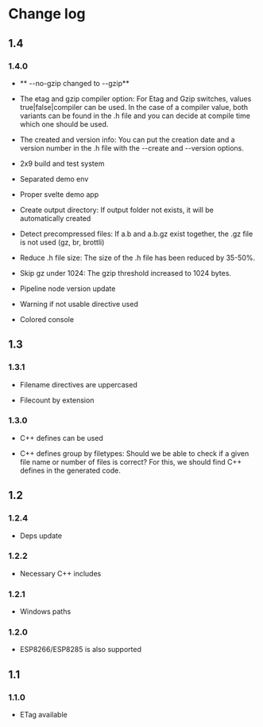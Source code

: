 # Change log

## 1.4

### 1.4.0

- ** --no-gzip changed to --gzip**

- The etag and gzip compiler option: For Etag and Gzip switches, values ​​true|false|compiler can be used. In the case of a compiler value, both variants can be found in the .h file and you can decide at compile time which one should be used.

- The created and version info: You can put the creation date and a version number in the .h file with the --create and --version options.

- 2x9 build and test system

- Separated demo env

- Proper svelte demo app

- Create output directory: If output folder not exists, it will be automatically created

- Detect precompressed files: If a.b and a.b.gz exist together, the .gz file is not used (gz, br, brottli)

- Reduce .h file size: The size of the .h file has been reduced by 35-50%.

- Skip gz under 1024: The gzip threshold increased to 1024 bytes.

- Pipeline node version update

- Warning if not usable directive used

- Colored console

## 1.3

### 1.3.1

- Filename directives are uppercased

- Filecount by extension

### 1.3.0

- C++ defines can be used

- C++ defines group by filetypes: Should we be able to check if a given file name or number of files is correct? For this, we should find C++ defines in the generated code.

## 1.2

### 1.2.4

- Deps update

### 1.2.2

- Necessary C++ includes

### 1.2.1

- Windows paths

### 1.2.0

- ESP8266/ESP8285 is also supported

## 1.1

### 1.1.0

- ETag available
